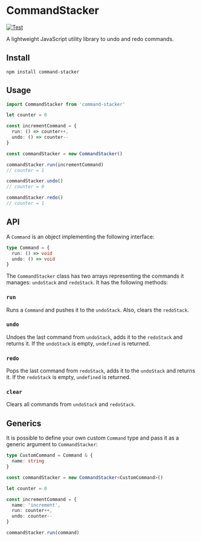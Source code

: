 # CommandStacker

[![Test](https://github.com/fskuteken/command-stacker/actions/workflows/test.yml/badge.svg)](https://github.com/fskuteken/command-stacker/actions/workflows/test.yml)

A lightweight JavaScript utility library to undo and redo commands.

## Install

```
npm install command-stacker
```

## Usage

```typescript
import CommandStacker from 'command-stacker'

let counter = 0

const incrementCommand = {
  run: () => counter++,
  undo: () => counter--
}

const commandStacker = new CommandStacker()

commandStacker.run(incrementCommand)
// counter = 1

commandStacker.undo()
// counter = 0

commandStacker.redo()
// counter = 1
```

## API

A `Command` is an object implementing the following interface:

```typescript
type Command = {
  run: () => void
  undo: () => void
}
```

The `CommandStacker` class has two arrays representing the commands it manages: `undoStack` and `redoStack`.
It has the following methods:

### `run`

Runs a `Command` and pushes it to the `undoStack`.
Also, clears the `redoStack`.

### `undo`

Undoes the last command from `undoStack`, adds it to the `redoStack` and returns it.
If the `undoStack` is empty, `undefined` is returned.

### `redo`

Pops the last command from `redoStack`, adds it to the `undoStack` and returns it.
If the `redoStack` is empty, `undefined` is returned.

### `clear`

Clears all commands from `undoStack` and `redoStack`.

## Generics

It is possible to define your own custom `Command` type and pass it as a generic argument to `CommandStacker`:

```typescript
type CustomCommand = Command & {
  name: string
}

const commandStacker = new CommandStacker<CustomCommand>()

let counter = 0

const incrementCommand = {
  name: 'increment',
  run: counter++,
  undo: counter--
}

commandStacker.run(command)
```
